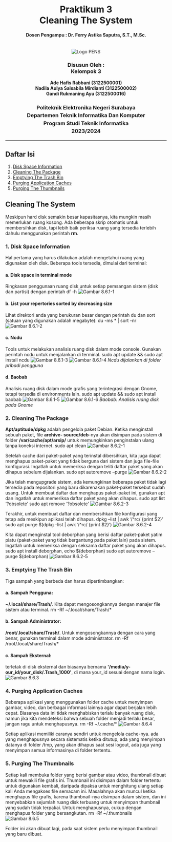 <div align="center">
  <h1 style="text-align: center;font-weight: bold">Praktikum 3<br>Cleaning The System</h1>
  <h4 style="text-align: center;">Dosen Pengampu : Dr. Ferry Astika Saputra, S.T., M.Sc.</h4>
</div>
<br />
<div align="center">
  <img src="https://upload.wikimedia.org/wikipedia/id/4/44/Logo_PENS.png" alt="Logo PENS">
  <h3 style="text-align: center;">Disusun Oleh : <br>Kelompok 3</h3>
  <p style="text-align: center;">
    <strong>Ade Hafis Rabbani (3122500001)</strong><br>
    <strong>Nadila Aulya Salsabila Mirdianti (3122500002)</strong><br>
    <strong>Gandi Rukmaning Ayu (3122500016)</strong>
  </p>
  
  <h3 style="text-align: center;line-height: 1.5">Politeknik Elektronika Negeri Surabaya<br>Departemen Teknik Informatika Dan Komputer<br>Program Studi Teknik Informatika<br>2023/2024</h3>
  <hr>
</div>

## Daftar Isi

1. [Disk Space Information](#1-disk-space-information-)
2. [Cleaning The Package](#2-cleaning-the-package-)
3. [Emptying The Trash Bin](#3-emptying-the-trash-bin-)
4. [Purging Application Caches](#4-purging-application-caches-)
5. [Purging The Thumbnails](#5-purging-the-thumbnails-)


## Cleaning The System
Meskipun hard disk semakin besar kapasitasnya, kita mungkin masih memerlukan ruang kosong. Ada beberapa skrip otomatis untuk membersihkan disk, tapi lebih baik periksa ruang yang tersedia terlebih dahulu menggunakan perintah **rm**.

### 1. Disk Space Information
Hal pertama yang harus dilakukan adalah mengetahui ruang yang digunakan oleh disk. Beberapa tools tersedia, dimulai dari terminal:
#### a. Disk space in terminal mode
Ringkasan penggunaan ruang disk untuk setiap pemsangan sistem (disk dan partisi) dengan perintah
  df -h
![Gambar 8.6.1-1](images/8.6.1-1.png)

#### b. List your repertories sorted by decreasing size
Lihat direktori anda yang berukuran besar dengan perintah du dan sort (satuan yang digunakan adalah megabyte):
  du -ms * | sort -nr
![Gambar 8.6.1-2](images/8.6.1-2.png)

#### c. Ncdu
Tools untuk melakukan analisis ruang disk dalam mode console. Gunakan perintah ncdu untuk menjalankan di terminal.
  sudo apt update && sudo apt install ncdu
![Gambar 8.6.1-3](images/8.6.1-3.png)
![Gambar 8.6.1-4](images/8.6.1-4.png)
_Ncdu dijalankan di folder pribadi pengguna_

#### d. Baobab
Analisis ruang disk dalam mode grafis yang terintegrasi dengan Gnome, tetapi tersedia di environments lain.
  sudo apt update && sudo apt install baobab
![Gambar 8.6.1-5](images/8.6.1-5.png)
![Gambar 8.6.1-6](images/8.6.1-6.png)
_Baobab: Analisis ruang disk pada Gnome_

### 2. Cleaning The Package
**Apt/aptitude/dpkg** adalah pengelola paket Debian. Ketika menginstall sebuah paket, file **archive- source/deb**-nya akan disimpan pada sistem di folder **/var/cache/apt/arsip/** untuk memungkinkan penginstalan ulang tanpa koneksi internet.
  sudo apt clean
![Gambar 8.6.2-1](images/8.6.2-1.png)

Setelah cache dari paket-paket yang terinstal dibersihkan, kita juga dapat menghapus paket-paket yang tidak berguna dari sistem dan juga file-file konfigurasi. Ingatlah untuk memeriksa dengan teliti daftar paket yang akan dihapus sebelum dijalankan.
  sudo apt autoremove –purge
![Gambar 8.6.2-2](images/8.6.2-2.png)

Jika telah mengupgrade sistem, ada kemungkinan beberapa paket tidak lagi tersedia pada repositori yang baru dikarenakan paket-paket tersebut sudah usang. Untuk membuat daftar dan menghapus paket-paket ini, gunakan apt dan ingatlah untuk memeriksa daftar paket yang akan dihapus.
  sudo apt list ‘?obsolete’
  sudo apt remove ‘?obsolete’
![Gambar 8.6.2-3](images/8.6.2-3.png)

Terakhir, untuk membuat daftar dan membersihkan file konfigurasi yang tetap ada meskipun aplikasi telah dihapus.
  dpkg –list | awk ‘/^rc/ {print $2}’
  sudo apt purge $(dpkg –list | awk ‘/^rc/ {print $2}’)
![Gambar 8.6.2-4](images/8.6.2-4.png)

Kita dapat menginstal tool deborphan yang berisi daftar paket-paket yatim piatu (paket-paket yang tidak bergantung pada paket lain) pada sistem. Ingatlah untuk memeriksa dengan seksama daftar paket yang akan dihapus.
  sudo apt install deborphan, echo $(deborphan)
  sudo apt autoremove –purge $(deborphan)
![Gambar 8.6.2-5](images/8.6.2-5.png)

### 3. Emptying The Trash Bin
Tiga sampah yang berbeda dan harus dipertimbangkan:
#### a. Sampah Pengguna:
**~/.local/share/Trash/**. Kita dapat mengosongkannya dengan manajer file sistem atau terminal.
  rm -Rf  ~/.local/share/Trash/*

#### b. Sampah Administrator:
**/root/.local/share/Trash/**. Untuk mengosongkannya dengan cara yang benar, gunakan terminal dalam mode administrator.
  rm -Rf /root/.local/share/Trash/*

#### c. Sampah Eksternal:
terletak di disk eksternal dan biasanya bernama **'/media/y- our_id/your_disk/.Trash_1000'**, di mana your_id sesuai dengan nama login.
![Gambar 8.6.3](images/8.6.3.png)

### 4. Purging Application Caches
Beberapa aplikasi yang menggunakan folder cache untuk menyimpan gambar, video, dan berbagai informasi lainnya agar dapat berjalan lebih cepat. Biasanya data ini tidak menghabiskan terlalu banyak ruang disk, namun jika kita mendeteksi bahwa sebuah folder menjadi terlalu besar, jangan ragu untuk menghapusnya.
   rm -Rf ~/.cache/*
![Gambar 8.6.4](images/8.6.4.png)

Setiap aplikasi memiliki caranya sendiri untuk mengelola cache-nya. ada yang menghapusnya secara sistematis ketika ditutup, ada yang menyimpan datanya di folder /tmp, yang akan dihapus saat sesi logout, ada juga yang menyimpan semua informasinya di folder tertentu.

### 5. Purging The Thumbnails
Setiap kali membuka folder yang berisi gambar atau video, thumbnail dibuat untuk mewakili file grafis ini. Thumbnail ini disimpan dalam folder tertentu untuk digunakan kembali, daripada dipaksa untuk menghitung ulang setiap kali Anda mengakses file semacam ini. Masalahnya akan muncul ketika menghapus file grafis, karena thumbnail-nya disimpan dalam sistem, dan ini menyebabkan sejumlah ruang disk terbuang untuk menyimpan thumbnail yang sudah tidak terpakai. Untuk menghapusnya, cukup dengan menghapus folder yang bersangkutan.
   rm -Rf ~/.thumbnails
![Gambar 8.6.5](images/8.6.5.png)

Folder ini akan dibuat lagi, pada saat sistem perlu menyimpan thumbnail yang baru dibuat.
